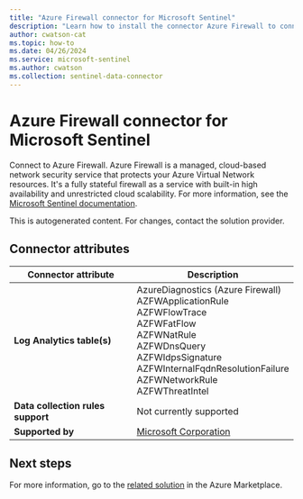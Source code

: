 ```yaml
---
title: "Azure Firewall connector for Microsoft Sentinel"
description: "Learn how to install the connector Azure Firewall to connect your data source to Microsoft Sentinel."
author: cwatson-cat
ms.topic: how-to
ms.date: 04/26/2024
ms.service: microsoft-sentinel
ms.author: cwatson
ms.collection: sentinel-data-connector
---
```


# Azure Firewall connector for Microsoft Sentinel

Connect to Azure Firewall. Azure Firewall is a managed, cloud-based network security service that protects your Azure Virtual Network resources. It's a fully stateful firewall as a service with built-in high availability and unrestricted cloud scalability. For more information, see the [Microsoft Sentinel documentation](https://go.microsoft.com/fwlink/p/?linkid=2220124&wt.mc_id=sentinel_dataconnectordocs_content_cnl_csasci).

This is autogenerated content. For changes, contact the solution provider.

## Connector attributes

| Connector attribute | Description |
| --- | --- |
| **Log Analytics table(s)** | AzureDiagnostics (Azure Firewall)<br/> AZFWApplicationRule<br/> AZFWFlowTrace<br/> AZFWFatFlow<br/> AZFWNatRule<br/> AZFWDnsQuery<br/> AZFWIdpsSignature<br/> AZFWInternalFqdnResolutionFailure<br/> AZFWNetworkRule<br/> AZFWThreatIntel<br/> |
| **Data collection rules support** | Not currently supported |
| **Supported by** | [Microsoft Corporation](https://support.microsoft.com/) |


## Next steps

For more information, go to the [related solution](https://azuremarketplace.microsoft.com/en-us/marketplace/apps/sentinel4azurefirewall.sentinel4azurefirewall?tab=Overview) in the Azure Marketplace.
